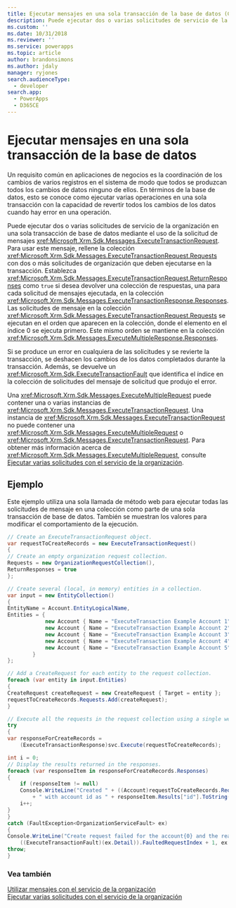 ```yaml
---
title: Ejecutar mensajes en una sola transacción de la base de datos (Common Data Service para aplicaciones) | Microsoft Docs
description: Puede ejecutar dos o varias solicitudes de servicio de la organización en una sola transacción de la base de datos mediante el uso de la solicitud de mensajes ExecuteTransactionRequest.
ms.custom: ''
ms.date: 10/31/2018
ms.reviewer: ''
ms.service: powerapps
ms.topic: article
author: brandonsimons
ms.author: jdaly
manager: ryjones
search.audienceType:
  - developer
search.app:
  - PowerApps
  - D365CE
---
```

# <a name="execute-messages-in-a-single-database-transaction"></a>Ejecutar mensajes en una sola transacción de la base de datos

 Un requisito común en aplicaciones de negocios es la coordinación de los cambios de varios registros en el sistema de modo que todos se produzcan todos los cambios de datos ninguno de ellos. En términos de la base de datos, esto se conoce como ejecutar varias operaciones en una sola transacción con la capacidad de revertir todos los cambios de los datos cuando hay error en una operación.  
  
 Puede ejecutar dos o varias solicitudes de servicio de la organización en una sola transacción de base de datos mediante el uso de la solicitud de mensajes <xref:Microsoft.Xrm.Sdk.Messages.ExecuteTransactionRequest>. Para usar este mensaje, rellene la colección <xref:Microsoft.Xrm.Sdk.Messages.ExecuteTransactionRequest.Requests> con dos o más solicitudes de organización que deben ejecutarse en la transacción. Establezca <xref:Microsoft.Xrm.Sdk.Messages.ExecuteTransactionRequest.ReturnResponses> como `true` si desea devolver una colección de respuestas, una para cada solicitud de mensajes ejecutada, en la colección <xref:Microsoft.Xrm.Sdk.Messages.ExecuteTransactionResponse.Responses>. Las solicitudes de mensaje en la colección <xref:Microsoft.Xrm.Sdk.Messages.ExecuteTransactionRequest.Requests> se ejecutan en el orden que aparecen en la colección, donde el elemento en el índice 0 se ejecuta primero. Este mismo orden se mantiene en la colección <xref:Microsoft.Xrm.Sdk.Messages.ExecuteMultipleResponse.Responses>.  
  
 Si se produce un error en cualquiera de las solicitudes y se revierte la transacción, se deshacen los cambios de los datos completados durante la transacción. Además, se devuelve un <xref:Microsoft.Xrm.Sdk.ExecuteTransactionFault> que identifica el índice en la colección de solicitudes del mensaje de solicitud que produjo el error.  
  
 Una <xref:Microsoft.Xrm.Sdk.Messages.ExecuteMultipleRequest> puede contener una o varias instancias de <xref:Microsoft.Xrm.Sdk.Messages.ExecuteTransactionRequest>.  Una instancia de <xref:Microsoft.Xrm.Sdk.Messages.ExecuteTransactionRequest> no puede contener una <xref:Microsoft.Xrm.Sdk.Messages.ExecuteMultipleRequest> o <xref:Microsoft.Xrm.Sdk.Messages.ExecuteTransactionRequest>. Para obtener más información acerca de <xref:Microsoft.Xrm.Sdk.Messages.ExecuteMultipleRequest>, consulte [Ejecutar varias solicitudes con el servicio de la organización](execute-multiple-requests.md). 

## <a name="example"></a>Ejemplo

Este ejemplo utiliza una sola llamada de método web para ejecutar todas las solicitudes de mensaje en una colección como parte de una sola transacción de base de datos. También se muestran los valores para modificar el comportamiento de la ejecución.

```csharp
// Create an ExecuteTransactionRequest object.
var requestToCreateRecords = new ExecuteTransactionRequest()
{
// Create an empty organization request collection.
Requests = new OrganizationRequestCollection(),
ReturnResponses = true
};

// Create several (local, in memory) entities in a collection. 
var input = new EntityCollection()
{
EntityName = Account.EntityLogicalName,
Entities = {
            new Account { Name = "ExecuteTransaction Example Account 1" },
            new Account { Name = "ExecuteTransaction Example Account 2" },
            new Account { Name = "ExecuteTransaction Example Account 3" },
            new Account { Name = "ExecuteTransaction Example Account 4" },
            new Account { Name = "ExecuteTransaction Example Account 5" }
        }
};

// Add a CreateRequest for each entity to the request collection.
foreach (var entity in input.Entities)
{
CreateRequest createRequest = new CreateRequest { Target = entity };
requestToCreateRecords.Requests.Add(createRequest);
}

// Execute all the requests in the request collection using a single web method call.
try
{
var responseForCreateRecords =
    (ExecuteTransactionResponse)svc.Execute(requestToCreateRecords);

int i = 0;
// Display the results returned in the responses.
foreach (var responseItem in responseForCreateRecords.Responses)
{
    if (responseItem != null)
    Console.WriteLine("Created " + ((Account)requestToCreateRecords.Requests[i].Parameters["Target"]).Name
        + " with account id as " + responseItem.Results["id"].ToString());
    i++;
}
}
catch (FaultException<OrganizationServiceFault> ex)
{
Console.WriteLine("Create request failed for the account{0} and the reason being: {1}",
    ((ExecuteTransactionFault)(ex.Detail)).FaultedRequestIndex + 1, ex.Detail.Message);
throw;
}
```

### <a name="see-also"></a>Vea también

[Utilizar mensajes con el servicio de la organización](use-messages.md)<br />
[Ejecutar varias solicitudes con el servicio de la organización](execute-multiple-requests.md)